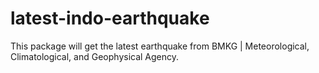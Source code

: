 # latest-indo-earthquake
This package will get the latest earthquake from BMKG | Meteorological, Climatological, and Geophysical Agency.

